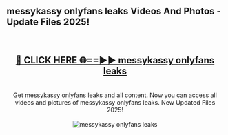 <h2>messykassy onlyfans leaks Videos And Photos - Update Files 2025!</h2>
<br>
<div align="center">
<h2><a href="https://linkcuts.com/hfmhzwbr" rel="nofollow">🔴 CLICK HERE 🌐==►► messykassy onlyfans leaks</a></h2>
<br>
Get messykassy onlyfans leaks and all content. Now you can access all videos and pictures of messykassy onlyfans leaks. New Updated Files 2025!
<br>
<br>
<a href="https://linkcuts.com/hfmhzwbr" rel="nofollow" data-target="animated-image.originalLink"><img src="https://i.ibb.co.com/WyWwxjT/player-gif2.gif" alt="messykassy onlyfans leaks" style="max-width: 100%; display: inline-block;" data-target="animated-image.originalImage"></a>
</div>
<br>